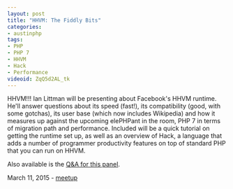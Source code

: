 ```yaml
---
layout: post
title: "HHVM: The Fiddly Bits"
categories:
- austinphp
tags:
- PHP
- PHP 7
- HHVM
- Hack
- Performance
videoid: ZqQ5d2AL_tk
---
```

HHVM!!! Ian Littman will be presenting about Facebook's HHVM runtime. He'll answer questions about its speed (fast!), its compatibility (good, with some gotchas), its user base (which now includes Wikipedia) and how it measures up against the upcoming elePHPant in the room, PHP 7 in terms of migration path and performance. Included will be a quick tutorial on getting the runtime set up, as well as an overview of Hack, a language that adds a number of programmer productivity features on top of standard PHP that you can run on HHVM.

Also available is the <a href="https://www.youtube.com/watch?v=SX4-miNJH2c">Q&A for this panel</a>.

March 11, 2015 - <a href="http://www.meetup.com/austinphp/events/220099277/">meetup</a>